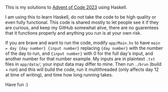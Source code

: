 This is my solutions to [Advent of Code 2023](https://adventofcode.com/2023) using Haskell.

I am using this to learn Haskell, do not take the code to be high quality or even fully functional. This code is shared mostly to let people see it if they are curious, and keep my GitHub somewhat alive, there are no guarentees that it functions properly and anything you run is at your own risk.

If you are brave and want to run the code, modify `app/Main.hs` to have `main = day {day number} {input number}` replacing `{day number}` with the number of the day to run, and `{input number}` with 0 for the full day's input, and another number for that number example. My inputs are in plaintext `.txt` files in `app/data/`; your input data may differ to mine. Then run `./brun` (build + run) and this will build the code, run it multithreaded (only affects day 12 at time of writing), and time how long running takes.

Have fun :)
